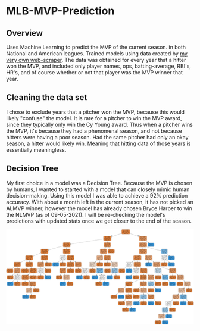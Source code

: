 # MLB-MVP-Prediction

## Overview
Uses Machine Learning to predict the MVP of the current season. in both National and American leagues. Trained models using data created by [my very own web-scraper](https://github.com/jblackledge/MLBStatScraper). The data was obtained for every year that a hitter won the MVP, and included only player names, ops, batting-average, RBI's, HR's, and of course whether or not that player was the MVP winner that year.

## Cleaning the data set
I chose to exclude years that a pitcher won the MVP, because this would likely "confuse" the model. It is rare for a pitcher to win the MVP award, since they typically only win the Cy Young award. Thus when a pitcher wins the MVP, it's because they had a phenomenal season, and not because hitters were having a poor season. Had the same pitcher had only an okay season, a hitter would likely win. Meaning that hitting data of those years is essentially meaningless.

## Decision Tree
My first choice in a model was a Decision Tree. Because the MVP is chosen by humans, I wanted to started with a model that can closely mimic human decision-making. Using this model I was able to achieve a 92% prediction accuracy. With about a month left in the current season, it has not picked an ALMVP winner, however the model has already chosen Bryce Harper to win the NLMVP (as of 09-05-2021). I will be re-checking the model's predictions with updated stats once we get closer to the end of the season.

![Decision Tree Image](/DecisionTree/mvp_predictor_decisiontree_image.png)
